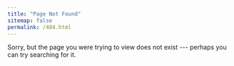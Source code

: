 ```yaml
---
title: "Page Not Found"
sitemap: false
permalink: /404.html
---
```


Sorry, but the page you were trying to view does not exist --- perhaps you can try searching for it.

<script type="text/javascript">
  var GOOG_FIXURL_LANG = 'en';
  var GOOG_FIXURL_SITE = '{{ site.url }}'
</script>
<script type="text/javascript"
  src="//linkhelp.clients.google.com/tbproxy/lh/wm/fixurl.js">
</script>

